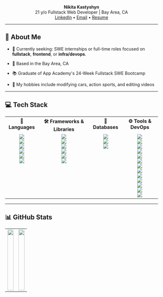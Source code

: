 <p align="center">
  <strong>Nikita Kastyshyn</strong>
  <br>21 y/o Fullstack Web Developer | Bay Area, CA<br>
  <a href="https://www.linkedin.com/in/nikitakastyshyn/">LinkedIn</a> • 
  <a href="mailto:4luckynikita@proton.me">Email</a> • 
  <a href="https://drive.google.com/file/d/1pTSG3hnOh9YNl0PicLnguavQ30Z-GwzH/view?usp=sharing">Resume</a>
</p>

---

## 👋 About Me

- 🧠 Currently seeking: SWE internships or full-time roles focused on **fullstack**, **frontend**, or **infra/devops**.

- 📍 Based in the Bay Area, CA  

- 📚 Graduate of App Academy's 24-Week Fullstack SWE Bootcamp  

- 🚗 My hobbies include modifying cars, action sports, and editing videos  

---

## 💻 Tech Stack

<div align="center">
  <table style="width: 100%;">
    <tr>
        <th style="text-align:center; vertical-align:top;">🧠 Languages</th>
        <th style="text-align:center; vertical-align:top;">🛠 Frameworks & Libraries</th>
        <th style="text-align:center; vertical-align:top;">💽 Databases</th>
        <th style="text-align:center; vertical-align:top;">⚙️ Tools & DevOps</th>
    </tr>
    <tr align="center">
      <td valign="top">
        <img src="https://img.shields.io/badge/javascript-%23323330.svg?style=for-the-badge&logo=javascript&logoColor=%23F7DF1E"/><br/>
        <img src="https://img.shields.io/badge/typescript-%23007ACC.svg?style=for-the-badge&logo=typescript&logoColor=white"/><br/>
        <img src="https://img.shields.io/badge/python-3670A0?style=for-the-badge&logo=python&logoColor=ffdd54"/><br/>
        <img src="https://img.shields.io/badge/html5-%23E34F26.svg?style=for-the-badge&logo=html5&logoColor=white"/><br/>
        <img src="https://img.shields.io/badge/css3-%231572B6.svg?style=for-the-badge&logo=css3&logoColor=white"/><br/>
        <img src="https://img.shields.io/badge/SCSS-hotpink?style=for-the-badge&logo=sass&logoColor=white"/>
      </td>
      <td valign="top">
        <img src="https://img.shields.io/badge/react-%2320232a.svg?style=for-the-badge&logo=react&logoColor=%2361DAFB"/><br/>
        <img src="https://img.shields.io/badge/redux-%23593d88.svg?style=for-the-badge&logo=redux&logoColor=white"/><br/>
        <img src="https://img.shields.io/badge/TailwindCSS-06B6D4?style=for-the-badge&logo=tailwindcss&logoColor=white"/><br/>
        <img src="https://img.shields.io/badge/Flask-000000?style=for-the-badge&logo=flask&logoColor=white"/><br/>
        <img src="https://img.shields.io/badge/express.js-%23404d59.svg?style=for-the-badge&logo=express&logoColor=%2361DAFB"/><br/>
        <img src="https://img.shields.io/badge/Vite-B73BFE?style=for-the-badge&logo=vite&logoColor=FFD62E"/>
      </td>
      <td valign="top">
        <img src="https://img.shields.io/badge/PostgreSQL-316192?style=for-the-badge&logo=postgresql&logoColor=white"/><br/>
        <img src="https://img.shields.io/badge/MySQL-005C84?style=for-the-badge&logo=mysql&logoColor=white"/><br/>
        <img src="https://img.shields.io/badge/Sqlite-003B57?style=for-the-badge&logo=sqlite&logoColor=white"/>
      </td>
      <td valign="top">
        <img src="https://img.shields.io/badge/node.js-6DA55F?style=for-the-badge&logo=node.js&logoColor=white"/><br/>
        <img src="https://img.shields.io/badge/Docker-2CA5E0?style=for-the-badge&logo=docker&logoColor=white"/><br/>
        <img src="https://img.shields.io/badge/Terraform-623CE4?style=for-the-badge&logo=terraform&logoColor=white"/><br/>
        <img src="https://img.shields.io/badge/AWS_Lambda-F7901E?style=for-the-badge&logo=amazon-aws&logoColor=white"/><br/>
        <img src="https://img.shields.io/badge/JWT-000000?style=for-the-badge&logo=JSON%20web%20tokens&logoColor=white"/><br/>
        <img src="https://img.shields.io/badge/Postman-FF6C37?style=for-the-badge&logo=Postman&logoColor=white"/><br/>
        <img src="https://img.shields.io/badge/NPM-%23CB3837.svg?style=for-the-badge&logo=npm&logoColor=white"/><br/>
        <img src="https://img.shields.io/badge/NODEMON-%23323330.svg?style=for-the-badge&logo=nodemon&logoColor=%BBDEAD"/><br/>
        <img src="https://img.shields.io/badge/Cypress-17202C?style=for-the-badge&logo=cypress&logoColor=white"/><br/>
        <img src="https://img.shields.io/badge/Mocha-8D6748?style=for-the-badge&logo=Mocha&logoColor=white"/><br/>
        <img src="https://img.shields.io/badge/chai-A30701?style=for-the-badge&logo=chai&logoColor=white"/><br/>
        <img src="https://img.shields.io/badge/Render-46E3B7?style=for-the-badge&logo=render&logoColor=white"/><br/>
        <img src="https://img.shields.io/badge/Figma-000000?style=for-the-badge&logo=figma&logoColor=white"/>
      </td>
    </tr>
  </table>
</div>

--- 

## 📊 GitHub Stats

<div align="center">
  <table style="width:100%; max-width:900px;">
    <tr>
      <td>
        <img src="https://github-readme-stats.vercel.app/api?username=4luckynikita&theme=default&hide_border=false&show_icons=true&include_all_commits=true&count_private=true" width="100%" height="200px"/>
      </td>
      <td>
        <img src="https://github-readme-stats.vercel.app/api/top-langs/?username=4luckynikita&theme=default&hide_border=false&layout=compact" width="100%" height="200px"/>
      </td>
    </tr>
  </table>
</div>